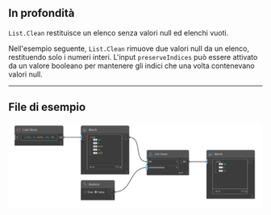 ## In profondità
`List.Clean` restituisce un elenco senza valori null ed elenchi vuoti.

Nell'esempio seguente, `List.Clean` rimuove due valori null da un elenco, restituendo solo i numeri interi. L'input `preserveIndices` può essere attivato da un valore booleano per mantenere gli indici che una volta contenevano valori null.
___
## File di esempio

![List.Clean](./DSCore.List.Clean_img.jpg)
